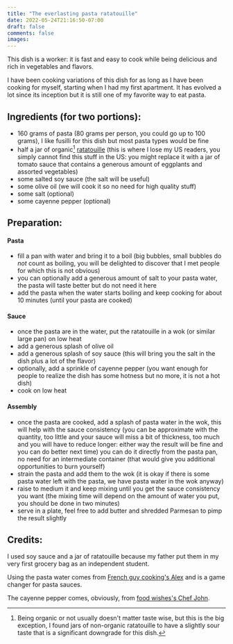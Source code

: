 ```yaml
---
title: "The everlasting pasta ratatouille"
date: 2022-05-24T21:16:50-07:00
draft: false
comments: false
images:
---
```


This dish is a worker: it is fast and easy to cook while being delicious and rich in vegetables and flavors.

I have been cooking variations of this dish for as long as I have been cooking for myself, starting when I had my first apartment.
It has evolved a lot since its inception but it is still one of my favorite way to eat pasta.

## Ingredients (for two portions):

* 160 grams of pasta (80 grams per person, you could go up to 100 grams), I like fusilli for this dish but most pasta types would be fine
* half a jar of organic[^1] [ratatouille](https://www.auchan.fr/auchan-bio-ratatouille-en-bocal/pr-C1225159) (this is where I lose my US readers, you simply cannot find this stuff in the US: you might replace it with a jar of tomato sauce that contains a generous amount of eggplants and assorted vegetables)
* some salted soy sauce (the salt will be useful)
* some olive oil (we will cook it so no need for high quality stuff)
* some salt (optional)
* some cayenne pepper (optional)

[^1]: Being organic or not usually doesn't matter taste wise, but this is the big exception, I found jars of non-organic ratatouille to have a slightly sour taste that is a significant downgrade for this dish.

## Preparation:

#### Pasta

* fill a pan with water and bring it to a boil (big bubbles, small bubbles do *not* count as boiling, you will be delighted to discover that I met people for which this is not obvious)
* you can optionally add a generous amount of salt to your pasta water, the pasta will taste better but do not need it here
* add the pasta when the water starts boiling and keep cooking for about 10 minutes (until your pasta are cooked)

#### Sauce

* once the pasta are in the water, put the ratatouille in a wok (or similar large pan) on low heat
* add a generous splash of olive oil
* add a generous splash of soy sauce (this will bring you the salt in the dish plus a lot of the flavor)
* optionally, add a sprinkle of cayenne pepper (you want enough for people to realize the dish has some hotness but no more, it is not a hot dish)
* cook on low heat 

#### Assembly

* once the pasta are cooked, add a splash of pasta water in the wok, this will help with the sauce consistency (you can be approximate with the quantity, too little and your sauce will miss a bit of thickness, too much and you will have to reduce longer: either way the result will be fine and you can do better next time) you can do it directly from the pasta pan, no need for an intermediate container (that would give you additional opportunities to burn yourself)
* strain the pasta and add them to the wok (it is okay if there is some pasta water left with the pasta, we have pasta water in the wok anyway)
* raise to medium it and keep mixing until you get the sauce consistency you want (the mixing time will depend on the amount of water you put, you should be done in two minutes)
* serve in a plate, feel free to add butter and shredded Parmesan to pimp the result slightly

## Credits:

I used soy sauce and a jar of ratatouille because my father put them in my very first grocery bag as an independent student.

Using the pasta water comes from [French guy cooking's Alex](https://youtu.be/Ng7GWl57nQM) and is a game changer for pasta sauces.

The cayenne pepper comes, obviously, from [food wishes's Chef John](https://foodwishes.blogspot.com/).
